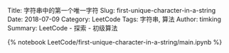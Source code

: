 Title: 字符串中的第一个唯一字符
Slug: first-unique-character-in-a-string
Date: 2018-07-09
Category: LeetCode
Tags: 字符串, 算法
Author: timking
Summary: LeetCode - 探索 - 初级算法

{% notebook LeetCode/first-unique-character-in-a-string/main.ipynb %}